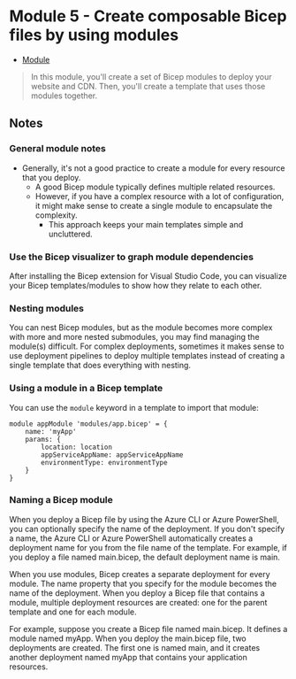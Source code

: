 # Module 5 - Create composable Bicep files by using modules

- [Module](https://learn.microsoft.com/en-us/training/modules/create-composable-bicep-files-using-modules)

> In this module, you'll create a set of Bicep modules to deploy your website and CDN. Then, you'll create a template that uses those modules together.

## Notes

### General module notes

- Generally, it's not a good practice to create a module for every resource that you deploy.
  - A good Bicep module typically defines multiple related resources.
  - However, if you have a complex resource with a lot of configuration, it might make sense to create a single module to encapsulate the complexity.
    - This approach keeps your main templates simple and uncluttered.

### Use the Bicep visualizer to graph module dependencies

After installing the Bicep extension for Visual Studio Code, you can visualize your Bicep templates/modules to show how they relate to each other.

### Nesting modules

You can nest Bicep modules, but as the module becomes more complex with more and more nested submodules, you may find managing the module(s) difficult. For complex deployments, sometimes it makes sense to use deployment pipelines to deploy multiple templates instead of creating a single template that does everything with nesting.

### Using a module in a Bicep template

You can use the `module` keyword in a template to import that module:

```bicep
module appModule 'modules/app.bicep' = {
    name: 'myApp'
    params: {
        location: location
        appServiceAppName: appServiceAppName
        environmentType: environmentType
    }
}
```

### Naming a Bicep module

When you deploy a Bicep file by using the Azure CLI or Azure PowerShell, you can optionally specify the name of the deployment. If you don't specify a name, the Azure CLI or Azure PowerShell automatically creates a deployment name for you from the file name of the template. For example, if you deploy a file named main.bicep, the default deployment name is main.

When you use modules, Bicep creates a separate deployment for every module. The name property that you specify for the module becomes the name of the deployment. When you deploy a Bicep file that contains a module, multiple deployment resources are created: one for the parent template and one for each module.

For example, suppose you create a Bicep file named main.bicep. It defines a module named myApp. When you deploy the main.bicep file, two deployments are created. The first one is named main, and it creates another deployment named myApp that contains your application resources.
